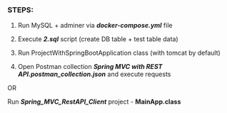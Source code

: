 ###  **STEPS:**

1) Run MySQL + adminer via **_docker-compose.yml_** file


2) Execute **_2.sql_** script (create DB table + test table data)


3) Run ProjectWithSpringBootApplication class (with tomcat by default)


4) Open Postman collection **_Spring MVC with REST API.postman_collection.json_** and execute requests


OR

Run **_Spring_MVC_RestAPI_Client_** project - **MainApp.class**